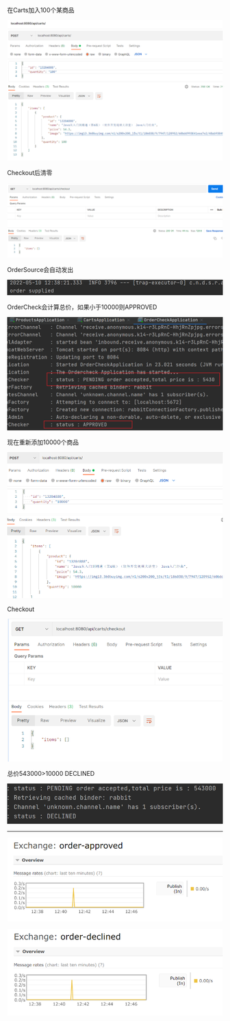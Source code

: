 在Carts加入100个某商品

![1](MDSRC\1.png)

Checkout后清零

![1](MDSRC\2.png)

OrderSource会自动发出

![1](MDSRC\3.png)



OrderCheck会计算总价，如果小于10000则APPROVED

![1](MDSRC\4.png)



现在重新添加10000个商品

![1](MDSRC\5.png)

Checkout

![1](MDSRC\6.png)

总价543000>10000 DECLINED

![1](MDSRC\7.png)



---

![1](MDSRC\8.png)

![1](MDSRC\9.png)

